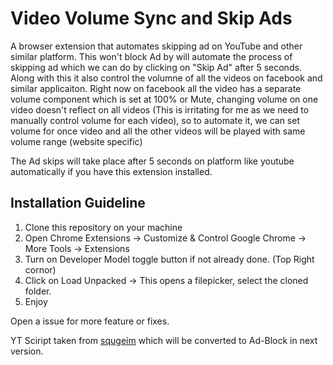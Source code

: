 Video Volume Sync and Skip Ads
======

A browser extension that automates skipping ad on YouTube and other similar platform. This won't block Ad by will automate the process of skipping ad which we can do by clicking on "Skip Ad" after 5 seconds. Along with this it also control the volumne of all the videos on facebook and similar applicaiton. Right now on facebook all the video has a separate volume component which is set at 100% or Mute, changing volume on one video doesn't reflect on all videos (This is irritating for me as we need to manually control volume for each video), so to automate it, we can set volume for once video and all the other videos will be played with same volume range (website specific)


The Ad skips will take place after 5 seconds on platform like youtube automatically if you have this extension installed.

Installation Guideline
------
1. Clone this repository on your machine
2. Open Chrome Extensions -> Customize & Control Google Chrome -> More Tools -> Extensions
3. Turn on Developer Model toggle button if not already done. (Top Right cornor)
4. Click on Load Unpacked -> This opens a filepicker, select the cloned folder.
5. Enjoy

Open a issue for more feature or fixes.

YT Sciript taken from [squgeim](https://github.com/squgeim/yt-ad-autoskipper) which will be converted to Ad-Block in next version.
